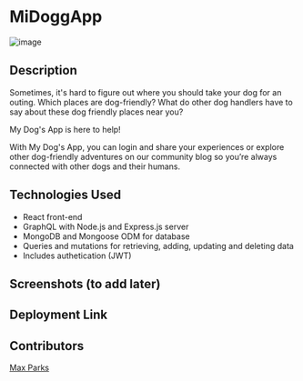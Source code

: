 # MiDoggApp

![image](https://user-images.githubusercontent.com/87254760/148318225-4ff526fb-677d-4495-83fe-ec550e0b1da0.png)

## Description
Sometimes, it's hard to figure out where you should take your dog for an outing. Which places are dog-friendly? What do other dog handlers have to say about these dog friendly places near you?

My Dog's App is here to help! 

With My Dog's App, you can login and share your experiences or explore other dog-friendly adventures on our community blog so you’re always connected with other dogs and their humans.

## Technologies Used
* React front-end
* GraphQL with Node.js and Express.js server
* MongoDB and Mongoose ODM for database
* Queries and mutations for retrieving, adding, updating and deleting data
* Includes authetication (JWT)

## Screenshots (to add later)

## Deployment Link


## Contributors
[Max Parks](https://github.com/maxaeon)

